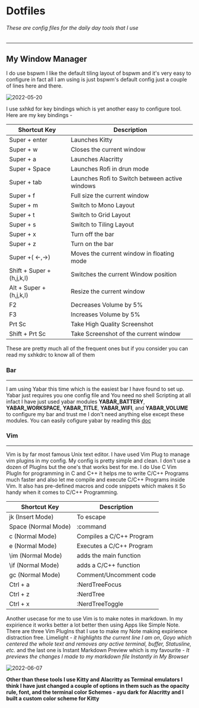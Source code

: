 # Dotfiles

###### These are config files for the daily day tools that I use
---

## My Window Manager
I do use bspwm I like the default tiling layout of bspwm and it's very easy to configure in fact all 
I am using is just bspwm's default config just a couple of lines here and there.






![2022-05-20](https://user-images.githubusercontent.com/52949057/172232827-2142e48d-c656-49c7-856f-56a1404730e6.png)






I use sxhkd for key bindings which is yet another easy to configure tool. 
 Here are my key bindings -
 
| Shortcut Key                | Description                                    |
| -----------                 | -----------                                    |
| Super + enter               | Launches Kitty                                 |
| Super + w                   | Closes the current window                      |
| Super + a                   | Launches Alacritty                             |
| Super + Space               | Launches Rofi in drun mode                     |
| Super + tab                 | Launches Rofi to Switch between active windows |
| Super + f                   | Full size the current window                   |
| Super + m                   | Switch to Mono Layout                          |
| Super + t                   | Switch to Grid Layout                          |
| Super + s                   | Switch to Tiling Layout                        |
| Super + x                   | Turn off the bar                               |
| Super + z                   | Turn on the bar                                |
| Super +( <-,->)             | Moves the current window in floating mode      |
| Shift + Super + (h,j,k,l)   | Switches the current Window position           |
| Alt + Super + (h,j,k,l)     | Resize the current window                      |
| F2                          | Decreases Volume by 5%                         |
| F3                          | Increases Volume by 5%                         |
| Prt Sc                      | Take High Quality Screenshot                   |
| Shift + Prt Sc              | Take Screenshot of the current window          |

These are pretty much all of the frequent ones but if you consider you can read my sxhkdrc to know all of them

### Bar

---
I am using Yabar this time which is the easiest bar I have found to set up. Yabar just requires you one config file and You need no shell 
Scripting at all infact I have just used yabar modules **YABAR_BATTERY**, **YABAR_WORKSPACE**, **YABAR_TITLE**, **YABAR_WIFI**, and **YABAR_VOLUME**
to configure my bar and trust me I don't need anything else except these modules. You can easily cofigure yabar by reading this [doc](https://github.com/geommer/yabar/blob/master/doc/yabar.1.asciidoc)

### Vim
---
Vim is by far most famous Unix text editor. I have used Vim Plug to manage vim plugins in my config.
 My config is pretty simple and clean. I don't use a dozen of PlugIns but the one's that works best for me.
 I do Use C Vim PlugIn for programming in C and C++ it helps me to write C/C++ Programs much faster and also 
 let me compile and execute C/C++ Programs inside Vim. It also has pre-defined macros and code snippets which makes it
 So handy when it comes to C/C++ Programming.
 
 
 
 | Shortcut Key                | Description               |
 | -----------                 | -----------               |
 | jk (Insert Mode)            | To escape                 |
 | Space (Normal Mode)         | :command                  |
 | c (Normal Mode)             | Compiles a C/C++ Program  |
 | e (Normal Mode)             | Executes a C/C++ Program  |
 | \im (Normal Mode)           | adds the main function    |
 | \if (Normal Mode)           | adds a C/C++ function     |
 | gc (Normal Mode)            | Comment/Uncomment code    |
 | Ctrl + a                    | :NerdTreeFocus            |
 | Ctrl + z                    | :NerdTree                 |
 | Ctrl + x                    | :NerdTreeToggle           |
 
 
 
 
 Another usecase for me to use Vim is to make notes in markdown. In my expirience it works better a lot better then
 using Apps like Simple Note. There are three Vim PlugIns that I use to make my Note making expirience distraction free. 
 Limelight - *it highlights the current line I am on*, *Goyo which centered the whole text and removes any active terminal, buffer, Statusline, etc.*
 and the last one is Instant Markdown Preview which is my favourite - *It previews the changes I made to my markdown file Instantly in My Browser*
 
 
 ![2022-06-07](https://user-images.githubusercontent.com/52949057/172234333-d716a98e-1dde-49d9-af49-1585bfc7bf97.png)
 
 
 
 
 ****Other than these tools I use Kitty and Alacritty as Terminal emulators I think I have just changed a couple of 
 options in them such as the opacity rule, font, and the terminal color Schemes - ayu dark for Alacritty and I built a custom
 color scheme for Kitty****
